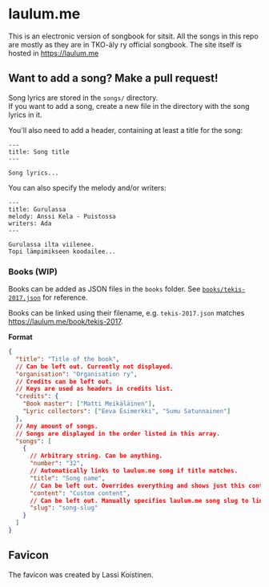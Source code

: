 # laulum.me

This is an electronic version of songbook for sitsit. All the songs in this repo are mostly as they are in TKO-äly ry official songbook. The site itself is hosted in https://laulum.me

## Want to add a song? Make a pull request!

Song lyrics are stored in the `songs/` directory.  
If you want to add a song, create a new file in the directory with the song lyrics in it.

You'll also need to add a header, containing at least a title for the song:

```
---
title: Song title
---

Song lyrics...
```

You can also specify the melody and/or writers:

```
---
title: Gurulassa
melody: Anssi Kela - Puistossa
writers: Ada
---

Gurulassa ilta viilenee.
Topi lämpimikseen koodailee...
```

### Books (WIP)

Books can be added as JSON files in the `books` folder. See [`books/tekis-2017.json`](/books/tekis-2017.json) for reference.

Books can be linked using their filename, e.g. `tekis-2017.json` matches https://laulum.me/book/tekis-2017.

**Format**

```json
{
  "title": "Title of the book",
  // Can be left out. Currently not displayed.
  "organisation": "Organisation ry",
  // Credits can be left out.
  // Keys are used as headers in credits list.
  "credits": {
    "Book master": ["Matti Meikäläinen"],
    "Lyric collectors": ["Eeva Esimerkki", "Sumu Satunnainen"]
  },
  // Any amount of songs.
  // Songs are displayed in the order listed in this array.
  "songs": [
    {
      // Arbitrary string. Can be anything.
      "number": "32",
      // Automatically links to laulum.me song if title matches.
      "title": "Song name",
      // Can be left out. Overrides everything and shows just this content alongside number and title.
      "content": "Custom content",
      // Can be left out. Manually specifies laulum.me song slug to link to.
      "slug": "song-slug"
    }
  ]
}
```

## Favicon

The favicon was created by Lassi Koistinen.
